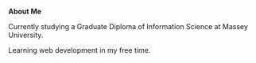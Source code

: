 **About Me**

Currently studying a Graduate Diploma of Information Science at Massey University.

Learning web development in my free time. 
